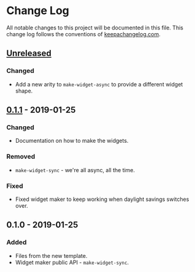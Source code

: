 # Change Log
All notable changes to this project will be documented in this file. This change log follows the conventions of [keepachangelog.com](http://keepachangelog.com/).

## [Unreleased]
### Changed
- Add a new arity to `make-widget-async` to provide a different widget shape.

## [0.1.1] - 2019-01-25
### Changed
- Documentation on how to make the widgets.

### Removed
- `make-widget-sync` - we're all async, all the time.

### Fixed
- Fixed widget maker to keep working when daylight savings switches over.

## 0.1.0 - 2019-01-25
### Added
- Files from the new template.
- Widget maker public API - `make-widget-sync`.

[Unreleased]: https://github.com/your-name/declarative-ddl/compare/0.1.1...HEAD
[0.1.1]: https://github.com/your-name/declarative-ddl/compare/0.1.0...0.1.1
